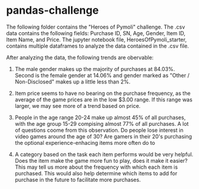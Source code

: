 # pandas-challenge

The following folder contains the "Heroes of Pymoli" challenge. The .csv data contains the following fields: Purchase ID, SN, Age, Gender, Item ID, Item Name, and Price. The jupyter notebook file, HeroesOfPymoli_starter, contains multiple dataframes to analyze the data contained in the .csv file. 


After analyzing the data, the following trends are obervable:
1. The male gender makes up the majority of purchases at 84.03%. Second is the female gender at 14.06% and gender marked as "Other / Non-Disclosed" makes up a little less than 2%.
2. Item price seems to have no bearing on the purchase frequency, as the average of the game prices are in the low $3.00 range. If this range was larger, we may see more of a trend based on price.
3. People in the age range 20-24 make up almost 45% of all purchases, with the age group 15-29 compising almost 77% of all purchases. A lot of questions coome from this observation. Do people lose interest in video games around the age of 30? Are gamers in their 20's purchasing the optional experience-enhacing items more often do to 

4. A category based on the task each item performs would be very helpful. Does the item make the game more fun to play, does it make it easier? This may tell us more about the frequency with which each item is purchased. This would also help determine which items to add for purchase in the future to facilitate more purchases.